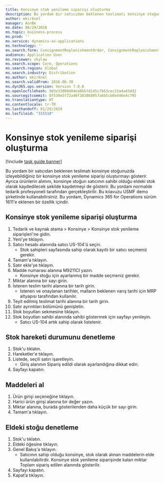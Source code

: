 ```yaml
---
title: Konsinye stok yenileme siparişi oluşturma
description: Bu yordam bir satıcıdan beklenen teslimatı konsinye stoğunuzda izleyebildiğiniz bir konsinye stok yenileme siparişi oluşturmayı gösterir.
author: mkirknel
manager: AnnBe
ms.date: 08/29/2018
ms.topic: business-process
ms.prod: ''
ms.service: dynamics-ax-applications
ms.technology: ''
ms.search.form: ConsignmentReplenishmentOrder, ConsignmentReplenishmentOrderCreate, InventTrans, ConsignmentDraftReplenishmentOrderJournal, InventOnhandMovement, InventOnhandItem, InventItemIdLookupSimple
audience: Application User
ms.reviewer: shylaw
ms.search.scope: Core, Operations
ms.search.region: Global
ms.search.industry: Distribution
ms.author: mkirknel
ms.search.validFrom: 2016-06-30
ms.dyn365.ops.version: Version 7.0.0
ms.openlocfilehash: 9d3e33008d04ea8bb7d145c7b63cec23a4a45dd2
ms.sourcegitcommit: 0f530e5f72a40f383868957a6b5cb0e446e4c795
ms.translationtype: HT
ms.contentlocale: tr-TR
ms.lasthandoff: 01/29/2019
ms.locfileid: "315510"
---
```

# <a name="create-a-consignment-replenishment-order"></a>Konsinye stok yenileme siparişi oluşturma

[!include [task guide banner](../../includes/task-guide-banner.md)]

Bu yordam bir satıcıdan beklenen teslimatı konsinye stoğunuzda izleyebildiğiniz bir konsinye stok yenileme siparişi oluşturmayı gösterir. Ayrıca ürünlerin alımını, konsinye stoğun satıcının sahibi olduğu eldeki stok olarak kaydedilecek şekilde kaydetmeyi de gösterir. Bu yordam normalde tedarik profesyoneli tarafından gerçekleştirilir. Bu kılavuzu USMF demo şirketinde kullanabilirsiniz. Bu yordam, Dynamics 365 for Operations sürüm 1611'e eklenen bir özellik içindir.




## <a name="create-a-consignment-replenishment-order"></a>Konsinye stok yenileme siparişi oluşturma
1. Tedarik ve kaynak atama > Konsinye > Konsinye stok yenileme siparişleri'ne gidin.
2. Yeni'ye tıklayın.
3. Satıcı hesabı alanında satıcı US-104'ü seçin.
    * Stok sahipleri sayfasında sahip olarak kayıtlı bir satıcı seçmeniz gerekir.  
4. Tamam'a tıklayın.
5. Satır ekle'ye tıklayın.
6. Madde numarası alanına M9211CI yazın.
    * Konsinye stoğu için ayarlanmış bir madde seçmeniz gerekir.  
7. Miktar alanına bir sayı girin.
8. İstenen teslim tarihi alanına bir tarih girin.
    * İstenen ve onaylanan tarihler, malların beklenen varış tarihi için MRP altyapısı tarafından kullanılır.  
9. Teyit edilmiş teslimat tarihi alanına bir tarih girin.
10. Satır ayrıntıları bölümünü genişletin.
11. Stok boyutları sekmesine tıklayın.
12. Stok boyutları sahibi alanında sahibi göstermek için sayfayı yenileyin.
    * Satıcı US-104 artık sahip olarak listelenir.  

## <a name="check-the-inventory-transaction-status"></a>Stok hareketi durumunu denetleme
1. Stok'u tıklatın.
2. Hareketler'e tıklayın.
3. Listede, seçili satırı işaretleyin.
    * Giriş alanının Sipariş edildi olarak ayarlandığına dikkat edin.  
4. Sayfayı kapatın.

## <a name="receive-items"></a>Maddeleri al
1. Ürün girişi seçeneğine tıklayın.
2. Harici ürün girişi alanına bir değer yazın.
3. Miktar alanına, burada gösterilenden daha küçük bir sayı girin. 
4. Tamam'a tıklayın.

## <a name="check-the-on-hand-inventory"></a>Eldeki stoğu denetleme
1. Stok'u tıklatın.
2. Eldeki öğesine tıklayın.
3. Genel Bakış'a tıklayın.
    * Satıcının sahip olduğu konsinye, stok olarak alınan maddelerin elde kullanılabilirdir. Konsinye stok yenileme siparişinde kalan miktar Toplam sipariş edilen alanında gösterilir.  
4. Sayfayı kapatın.
5. Kapat’a tıklayın.

